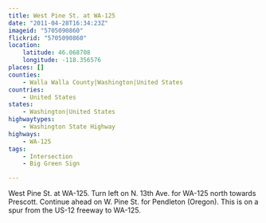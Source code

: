 ```yaml
---
title: West Pine St. at WA-125
date: "2011-04-28T16:34:23Z"
imageid: "5705090860"
flickrid: "5705090860"
location:
    latitude: 46.068708
    longitude: -118.356576
places: []
counties:
    - Walla Walla County|Washington|United States
countries:
    - United States
states:
    - Washington|United States
highwaytypes:
    - Washington State Highway
highways:
    - WA-125
tags:
    - Intersection
    - Big Green Sign

---
```

West Pine St. at WA-125.  Turn left on N. 13th Ave. for WA-125 north towards Prescott.  Continue ahead on W. Pine St. for Pendleton (Oregon).  This is on a spur from the US-12 freeway to WA-125.